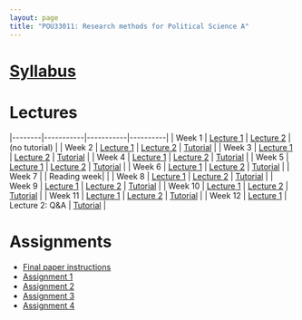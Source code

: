 ```yaml
---
layout: page
title: "POU33011: Research methods for Political Science A"
---
```



# [Syllabus](../assets/files/teaching/POU33011/2020/POU33011_Syllabus_Chadefaux.pdf)


# Lectures 

|--------|-----------|-----------|----------|
| Week 1 | [Lecture 1](../assets/files/teaching/POU33011/2020/Lectures/methods01.pdf)         | [Lecture 2](../assets/files/teaching/POU33011/2020/Lectures/statistics01.pdf)        | (no tutorial)       |
| Week 2 | [Lecture 1](../assets/files/teaching/POU33011/2020/Lectures/methods02.pdf)       | [Lecture 2](../assets/files/teaching/POU33011/2020/Lectures/statistics02.pdf)       | [Tutorial](../assets/files/teaching/POU33011/2020/Lectures/Tutorial1.zip)      |
| Week 3 | [Lecture 1](../assets/files/teaching/POU33011/2020/Lectures/methods03.pdf)       | [Lecture 2](../assets/files/teaching/POU33011/2020/Lectures/statistics02.pdf)      | [Tutorial](../assets/files/teaching/POU33011/2020/Lectures/Tutorial2.R)      |
| Week 4 | [Lecture 1](../assets/files/teaching/POU33011/2020/Lectures/methods04.pdf)       |  [Lecture 2](../assets/files/teaching/POU33011/2020/Lectures/statistics04.pdf)      | [Tutorial](../assets/files/teaching/POU33011/2020/Lectures/Tutorial3.zip)      |
| Week 5 | [Lecture 1](../assets/files/teaching/POU33011/2020/Lectures/methods05.pdf)      | [Lecture 2](../assets/files/teaching/POU33011/2020/Lectures/statistics05.pdf)      | [Tutorial](../assets/files/teaching/POU33011/2020/Lectures/Tutorial4.pdf)      |
| Week 6 | [Lecture 1](../assets/files/teaching/POU33011/2020/Lectures/methods06.pdf)      | [Lecture 2](../assets/files/teaching/POU33011/2020/Lectures/statistics06.pdf)       | [Tutorial](../assets/files/teaching/POU33011/2020/Lectures/Tutorial5.pdf)      |
| Week 7 |       |       Reading week|       |
| Week 8 | [Lecture 1](../assets/files/teaching/POU33011/2020/Lectures/statistics08.pdf)       | [Lecture 2](../assets/files/teaching/POU33011/2020/Lectures/statistics08b.pdf)      | [Tutorial](../assets/files/teaching/POU33011/2020/Lectures/Tutorial7.pdf)      |
| Week 9 | [Lecture 1](../assets/files/teaching/POU33011/2020/Lectures/statistics09.pdf)       | [Lecture 2](../assets/files/teaching/POU33011/2020/Lectures/statistics09.pdf)       | [Tutorial](../assets/files/teaching/POU33011/2020/Lectures/Tutorial8.pdf)      |
| Week 10 |  [Lecture 1](../assets/files/teaching/POU33011/2020/Lectures/statistics10.pdf)      | [Lecture 2](../assets/files/teaching/POU33011/2020/Lectures/statistics10b.pdf)       | [Tutorial](../assets/files/teaching/POU33011/2020/Lectures/Tutorial9.pdf)      |
| Week 11 | [Lecture 1](../assets/files/teaching/POU33011/2020/Lectures/methods11b.pdf)      | [Lecture 2](../assets/files/teaching/POU33011/2020/Lectures/statistics11.pdf)      | [Tutorial](../assets/files/teaching/POU33011/2020/Lectures/Tutorial10.pdf)      |
| Week 12 | [Lecture 1](../assets/files/teaching/POU33011/2020/Lectures/statistics11.pdf)      | Lecture 2: Q&A | [Tutorial](../assets/files/teaching/POU33011/2020/Lectures/Tutorial11.pdf)      |

     
     
# Assignments 

* [Final paper instructions](../assets/files/teaching/POU33011/2020/Assignments/finalPaperGradingRubric.pdf)
* [Assignment 1](../assets/files/teaching/POU33011/2020/Assignments/assignment1.pdf)
* [Assignment 2](../assets/files/teaching/POU33011/2020/Assignments/assignment2.pdf) 
* [Assignment 3](../assets/files/teaching/POU33011/2020/Assignments/assignment3.pdf) 
* [Assignment 4](../assets/files/teaching/POU33011/2020/Assignments/assignment4.pdf)
